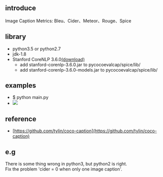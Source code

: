 ## introduce
Image Caption Metrics: Bleu、Cider、Meteor、Rouge、Spice

## library
* python3.5 or python2.7
* jdk-1.8
* Stanford CoreNLP 3.6.0[(download)](http://nlp.stanford.edu/software/stanford-corenlp-full-2015-12-09.zip)
	* add stanford-corenlp-3.6.0.jar to pycocoevalcap/spice/lib/
	* add stanford-corenlp-3.6.0-models.jar to pycocoevalcap/spice/lib/

## examples
* $ python main.py
* ![](https://github.com/wangleihitcs/CaptionMetrics/blob/master/examples/img.png)

## reference
* [https://github.com/tylin/coco-caption](https://github.com/tylin/coco-caption)

## e.g
There is some thing wrong in python3, but python2 is right.</br>
Fix the problem 'cider = 0 when only one image caption'. 

